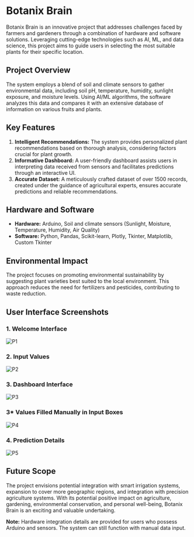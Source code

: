 # Botanix Brain

Botanix Brain is an innovative project that addresses challenges faced by farmers and gardeners through a combination of hardware and software solutions. Leveraging cutting-edge technologies such as AI, ML, and data science, this project aims to guide users in selecting the most suitable plants for their specific location.

## Project Overview

The system employs a blend of soil and climate sensors to gather environmental data, including soil pH, temperature, humidity, sunlight exposure, and moisture levels. Using AI/ML algorithms, the software analyzes this data and compares it with an extensive database of information on various fruits and plants.

## Key Features

1. **Intelligent Recommendations:** The system provides personalized plant recommendations based on thorough analysis, considering factors crucial for plant growth.
2. **Informative Dashboard:** A user-friendly dashboard assists users in interpreting data received from sensors and facilitates predictions through an interactive UI.
3. **Accurate Dataset:** A meticulously crafted dataset of over 1500 records, created under the guidance of agricultural experts, ensures accurate predictions and reliable recommendations.

## Hardware and Software

- **Hardware:** Arduino, Soil and climate sensors (Sunlight, Moisture, Temperature, Humidity, Air Quality)
- **Software:** Python, Pandas, Scikit-learn, Plotly, Tkinter, Matplotlib, Custom Tkinter

## Environmental Impact

The project focuses on promoting environmental sustainability by suggesting plant varieties best suited to the local environment. This approach reduces the need for fertilizers and pesticides, contributing to waste reduction.

## User Interface Screenshots

### 1. Welcome Interface
![P1](https://github.com/GeekyChirag-030/Botanix-Brain_HW-SW/assets/96729663/7b1c8c31-2151-47db-abf3-9ec0a1083198)


### 2. Input Values
![P2](https://github.com/GeekyChirag-030/Botanix-Brain_HW-SW/assets/96729663/a4187df1-d1d7-46e4-874d-d5033552116f)

### 3. Dashboard Interface
![P3](https://github.com/GeekyChirag-030/Botanix-Brain_HW-SW/assets/96729663/ff83477c-0300-460d-995d-de78d86d4bac)

### 3* Values Filled Manually in Input Boxes
![P4](https://github.com/GeekyChirag-030/Botanix-Brain_HW-SW/assets/96729663/de1fe637-f405-4ea6-b1d6-1bb8fc47ad35)

### 4. Prediction Details
![P5](https://github.com/GeekyChirag-030/Botanix-Brain_HW-SW/assets/96729663/0627b078-3ac1-4ace-a94c-510e0697adc9)



## Future Scope

The project envisions potential integration with smart irrigation systems, expansion to cover more geographic regions, and integration with precision agriculture systems. With its potential positive impact on agriculture, gardening, environmental conservation, and personal well-being, Botanix Brain is an exciting and valuable undertaking.

**Note:** Hardware integration details are provided for users who possess Arduino and sensors. The system can still function with manual data input.
